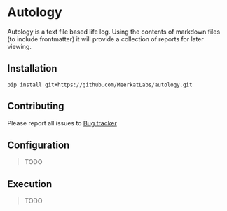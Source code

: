 # Autology

Autology is a text file based life log.  Using the contents of markdown files (to include frontmatter) it will provide a 
collection of reports for later viewing.

## Installation

```
pip install git+https://github.com/MeerkatLabs/autology.git
```

## Contributing

Please report all issues to [Bug tracker](https://github.com/MeerkatLabs/autology/issues)

## Configuration

> TODO

## Execution

> TODO

